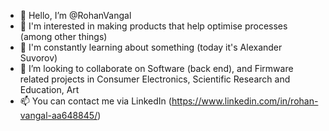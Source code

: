 - 👋 Hello, I’m @RohanVangal
- 👀 I'm interested in making products that help optimise processes (among other things) 
- 🌱 I'm constantly learning about something (today it's Alexander Suvorov)
- 💞️ I’m looking to collaborate on Software (back end), and Firmware related projects in
     Consumer Electronics, Scientific Research and Education, Art 
- 📫 You can contact me via LinkedIn (https://www.linkedin.com/in/rohan-vangal-aa648845/)

<!---
RohanVangal/RohanVangal is a ✨ special ✨ repository because its `README.md` (this file) appears on your GitHub profile.
You can click the Preview link to take a look at your changes.
--->
